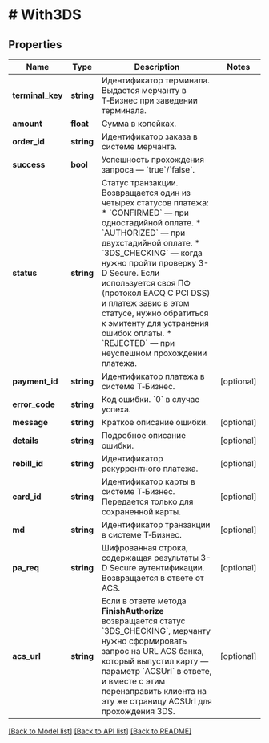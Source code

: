 # # With3DS

## Properties

Name | Type | Description | Notes
------------ | ------------- | ------------- | -------------
**terminal_key** | **string** | Идентификатор терминала. Выдается мерчанту в Т‑Бизнес при заведении терминала. |
**amount** | **float** | Сумма в копейках. |
**order_id** | **string** | Идентификатор заказа в системе мерчанта. |
**success** | **bool** | Успешность прохождения запроса — &#x60;true&#x60;/&#x60;false&#x60;. |
**status** | **string** | Статус транзакции. Возвращается один из четырех статусов платежа:   * &#x60;CONFIRMED&#x60; — при одностадийной оплате.   * &#x60;AUTHORIZED&#x60; — при двухстадийной оплате.   * &#x60;3DS_CHECKING&#x60; — когда нужно пройти проверку 3-D Secure. Если используется своя ПФ (протокол EACQ C PCI DSS) и платеж завис в этом статусе, нужно обратиться к эмитенту для устранения ошибок оплаты.   * &#x60;REJECTED&#x60; — при неуспешном прохождении платежа. |
**payment_id** | **string** | Идентификатор платежа в системе Т‑Бизнес. | [optional]
**error_code** | **string** | Код ошибки. &#x60;0&#x60; в случае успеха. |
**message** | **string** | Краткое описание ошибки. | [optional]
**details** | **string** | Подробное описание ошибки. | [optional]
**rebill_id** | **string** | Идентификатор рекуррентного платежа. | [optional]
**card_id** | **string** | Идентификатор карты в системе Т‑Бизнес. Передается только для cохраненной карты. | [optional]
**md** | **string** | Идентификатор транзакции в системе Т‑Бизнес. | [optional]
**pa_req** | **string** | Шифрованная строка, содержащая результаты 3-D Secure аутентификации. Возвращается в ответе от ACS. | [optional]
**acs_url** | **string** | Если в ответе метода **FinishAuthorize** возвращается статус &#x60;3DS_CHECKING&#x60;,  мерчанту нужно сформировать запрос на URL ACS банка,  который выпустил карту — параметр &#x60;ACSUrl&#x60; в ответе, и вместе с этим перенаправить клиента на эту же страницу ACSUrl для прохождения 3DS. | [optional]

[[Back to Model list]](../../README.md#models) [[Back to API list]](../../README.md#endpoints) [[Back to README]](../../README.md)
